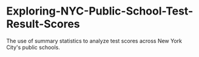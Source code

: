 # Exploring-NYC-Public-School-Test-Result-Scores
The use of summary statistics to analyze test scores across New York City's public schools.
